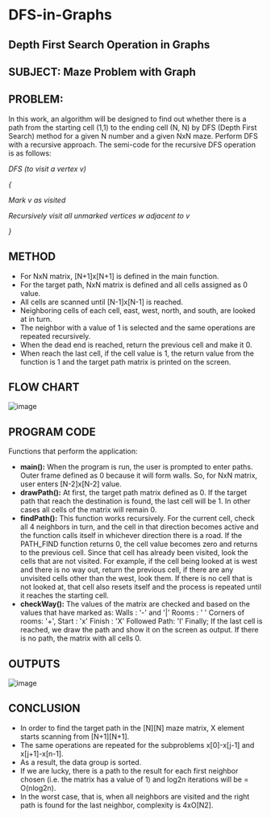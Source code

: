 # DFS-in-Graphs
## Depth First Search Operation in Graphs
## SUBJECT: Maze Problem with Graph
## PROBLEM: 
In this work, an algorithm will be designed to find out whether there is a path from the starting cell (1,1) to the ending cell (N, N) by DFS (Depth First Search) method for a given N number and a given NxN maze. Perform DFS with a recursive approach. The semi-code for the recursive DFS operation is as follows:

*DFS (to visit a vertex v)*

*{*

*Mark v as visited*

*Recursively visit all unmarked vertices w adjacent to v*

*}*
## METHOD
  * For NxN matrix, [N+1]x[N+1] is defined in the main function.
  * For the target path, NxN matrix is defined and all cells assigned as 0 value.
  * All cells are scanned until [N-1]x[N-1] is reached.
  * Neighboring cells of each cell, east, west, north, and south, are looked at in turn.
  * The neighbor with a value of 1 is selected and the same operations are repeated recursively.
  * When the dead end is reached, return the previous cell and make it 0.
  * When reach the last cell, if the cell value is 1, the return value from the function is 1 and the target path matrix is printed on the screen.
## FLOW CHART

![image](https://user-images.githubusercontent.com/27871676/126899123-86f644a9-04ef-46ff-92ad-b4ddb2cdf6ad.png)
## PROGRAM CODE
Functions that perform the application:
* **main():**
When the program is run, the user is prompted to enter paths. Outer frame defined as 0 because it will form walls. So, for NxN matrix, user enters [N-2]x[N-2] value.
* **drawPath():**
At first, the target path matrix defined as 0. If the target path that reach the destination is found, the last cell will be 1. In other cases all cells of the matrix will remain 0.
* **findPath():**
This function works recursively. For the current cell, check all 4 neighbors in turn, and the cell in that direction becomes active and the function calls itself in whichever direction there is a road. If the PATH_FIND function returns 0, the cell value becomes zero and returns to the previous cell. Since that cell has already been visited, look the cells that are not visited.
For example, if the cell being looked at is west and there is no way out, return the previous cell, if there are any unvisited cells other than the west, look them. If there is no cell that is not looked at, that cell also resets itself and the process is repeated until it reaches the starting cell.
* **checkWay():**
The values of the matrix are checked and based on the values that have marked as:
Walls : '-' and '|'
Rooms : ' '
Corners of rooms: '+',
Start : 'x'
Finish : 'X'
Followed Path: 'I'
Finally; If the last cell is reached, we draw the path and show it on the screen as output. If there is no path, the matrix with all cells 0.
## OUTPUTS
![image](https://user-images.githubusercontent.com/27871676/126899387-e698d8b6-21dc-4ade-b998-a6d4b1d1a014.png)

## CONCLUSION
* In order to find the target path in the [N][N] maze matrix, X element starts scanning from [N+1][N+1].
* The same operations are repeated for the subproblems x[0]-x[j-1] and x[j+1]-x[n-1]. 
* As a result, the data group is sorted.
* If we are lucky, there is a path to the result for each first neighbor chosen (i.e. the matrix has a value of 1) and log2n iterations will be = O(nlog2n).
* In the worst case, that is, when all neighbors are visited and the right path is found for the last neighbor, complexity is 4xO[N2].

